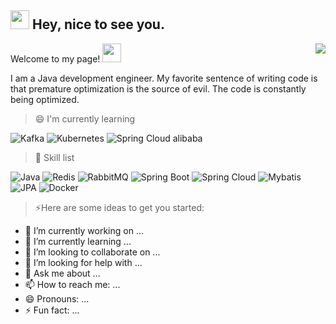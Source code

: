## <img src="https://emojis.slackmojis.com/emojis/images/1531849430/4246/blob-sunglasses.gif?1531849430" width="30"/> Hey, nice to see you.

<a href="https://github.com/syfxlin?tab=repositories">
<img align="right" src="https://github-readme-stats.vercel.app/api?username=syfxlin&show_icons=true&hide_border=true" />
</a>

Welcome to my page! <img src="https://camo.githubusercontent.com/35d3d11359a49bf12aebb834cc13fd81b95eff4e/68747470733a2f2f6d656469612e67697068792e636f6d2f6d656469612f6876524a434c467a6361737252346961377a2f67697068792e676966" width="30"/>

I am a Java development engineer. My favorite sentence of writing code is that premature optimization is the source of evil. The code is constantly being optimized.


> 😄 I'm currently learning

![Kafka](https://img.shields.io/badge/-Java-007396?style=flat-square&logo=Kafka&logoColor=fff)
![Kubernetes](https://img.shields.io/badge/-Kubernetes-A69C00?style=flat-square&logo=Kubernetes&logoColor=fff)
![Spring Cloud alibaba](https://img.shields.io/badge/-Spring_Cloud_alibaba-8B2374?style=flat-square&logo=Spring&logoColor=fff)


> 🎉 Skill list

![Java](https://img.shields.io/badge/-Java-777BB4?style=flat-square&logo=Java&logoColor=fff)
![Redis](https://img.shields.io/badge/-Redis-00733E?style=flat-square&logo=Redis&logoColor=fff)
![RabbitMQ](https://img.shields.io/badge/-RabbitMQ-3E94D1?style=flat-square&logo=RabbitMQ&logoColor=fff)
![Spring Boot](https://img.shields.io/badge/-Spring_Boot-5F9EA0?style=flat-square&logo=Spring&logoColor=fff)
![Spring Cloud](https://img.shields.io/badge/-Spring_Cloud-2E8B57?style=flat-square&logo=Spring&logoColor=fff)
![Mybatis](https://img.shields.io/badge/-Mybatis-FF8C00?style=flat-square&logo=Mybatis&logoColor=fff)
![JPA](https://img.shields.io/badge/-Spring_data_jpa-A52A2A?style=flat-square&logo=Spring&logoColor=fff)
![Docker](https://img.shields.io/badge/-Docker-2496ED?style=flat-square&logo=Docker&logoColor=fff)


> ⚡Here are some ideas to get you started:

- 🔭 I’m currently working on ...
- 🌱 I’m currently learning ...
- 👯 I’m looking to collaborate on ...
- 🤔 I’m looking for help with ...
- 💬 Ask me about ...
- 📫 How to reach me: ...
- 😄 Pronouns: ...
- ⚡ Fun fact: ...

